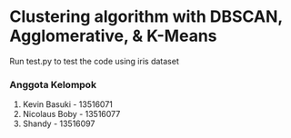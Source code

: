 # Clustering algorithm with DBSCAN, Agglomerative, & K-Means
Run test.py to test the code using iris dataset

### Anggota Kelompok
1. Kevin Basuki - 13516071
2. Nicolaus Boby - 13516077
3. Shandy - 13516097